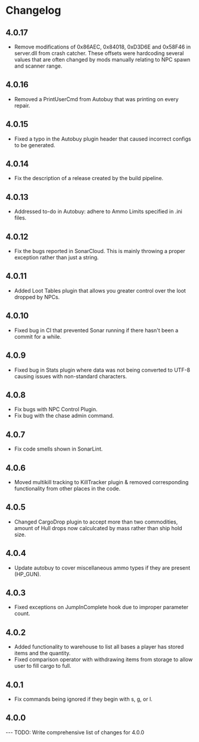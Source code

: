 # Changelog

## 4.0.17
- Remove modifications of 0x86AEC, 0x84018, 0xD3D6E and 0x58F46 in server.dll from crash catcher. These offsets were hardcoding several values that are often changed by mods manually relating to NPC spawn and scanner range.

## 4.0.16
- Removed a PrintUserCmd from Autobuy that was printing on every repair.

## 4.0.15
- Fixed a typo in the Autobuy plugin header that caused incorrect configs to be generated.

## 4.0.14
- Fix the description of a release created by the build pipeline.

## 4.0.13
- Addressed to-do in Autobuy: adhere to Ammo Limits specified in .ini files.

## 4.0.12
- Fix the bugs reported in SonarCloud. This is mainly throwing a proper exception rather than just a string.

## 4.0.11
- Added Loot Tables plugin that allows you greater control over the loot dropped by NPCs.

## 4.0.10
- Fixed bug in CI that prevented Sonar running if there hasn't been a commit for a while.

## 4.0.9
- Fixed bug in Stats plugin where data was not being converted to UTF-8 causing issues with non-standard characters.

## 4.0.8
- Fix bugs with NPC Control Plugin.
- Fix bug with the chase admin command.

## 4.0.7
- Fix code smells shown in SonarLint.

## 4.0.6

- Moved multikill tracking to KillTracker plugin & removed corresponding functionality
from other places in the code.

## 4.0.5

- Changed CargoDrop plugin to accept more than two commodities, amount of Hull drops now calculcated by mass rather than ship hold size.

## 4.0.4

- Update autobuy to cover miscellaneous ammo types if they are present (HP_GUN).

## 4.0.3

- Fixed exceptions on JumpInComplete hook due to improper parameter count.

## 4.0.2

- Added functionality to warehouse to list all bases a player has stored items and the quantity. 
- Fixed comparison operator with withdrawing items from storage to allow user to fill cargo to full.

## 4.0.1

- Fix commands being ignored if they begin with s, g, or l.

## 4.0.0

--- TODO: Write comprehensive list of changes for 4.0.0